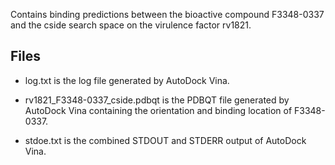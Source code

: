Contains binding predictions between the bioactive compound F3348-0337 and the cside search space on the virulence factor rv1821.

## Files

- log.txt is the log file generated by AutoDock Vina.

- rv1821_F3348-0337_cside.pdbqt is the PDBQT file generated by AutoDock Vina containing the orientation and binding location of F3348-0337.

- stdoe.txt is the combined STDOUT and STDERR output of AutoDock Vina.

